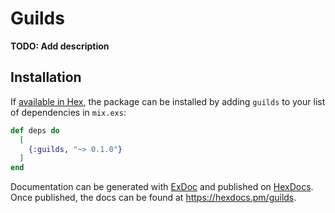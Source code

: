 # Guilds

**TODO: Add description**

## Installation

If [available in Hex](https://hex.pm/docs/publish), the package can be installed
by adding `guilds` to your list of dependencies in `mix.exs`:

```elixir
def deps do
  [
    {:guilds, "~> 0.1.0"}
  ]
end
```

Documentation can be generated with [ExDoc](https://github.com/elixir-lang/ex_doc)
and published on [HexDocs](https://hexdocs.pm). Once published, the docs can
be found at <https://hexdocs.pm/guilds>.

